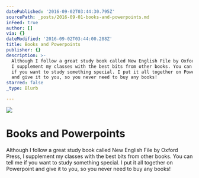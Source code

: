 ```yaml
---
datePublished: '2016-09-02T03:44:30.795Z'
sourcePath: _posts/2016-09-01-books-and-powerpoints.md
inFeed: true
author: []
via: {}
dateModified: '2016-09-02T03:44:00.288Z'
title: Books and Powerpoints
publisher: {}
description: >-
  Although I follow a great study book called New English File by Oxford Press,
  I supplement my classes with the best bits from other books. You can tell me
  if you want to study something special. I put it all together on Powerpoint
  and give it to you, so you never need to buy any books!
starred: false
_type: Blurb

---
```

![](https://the-grid-user-content.s3-us-west-2.amazonaws.com/77766dff-2c58-4474-8a54-6535086f1c27.jpg)

# Books and Powerpoints

Although I follow a great study book called New English File by Oxford Press, I supplement my classes with the best bits from other books. You can tell me if you want to study something special. I put it all together on Powerpoint and give it to you, so you never need to buy any books!